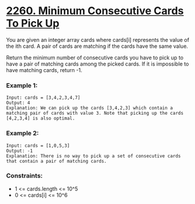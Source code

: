 # [2260. Minimum Consecutive Cards To Pick Up](https://leetcode.com/problems/minimum-consecutive-cards-to-pick-up/)
You are given an integer array cards where cards[i] represents the value of the ith card. A pair of cards are matching if the cards have the same value.

Return the minimum number of consecutive cards you have to pick up to have a pair of matching cards among the picked cards. If it is impossible to have matching cards, return -1.

 

### Example 1:
```text
Input: cards = [3,4,2,3,4,7]
Output: 4
Explanation: We can pick up the cards [3,4,2,3] which contain a matching pair of cards with value 3. Note that picking up the cards [4,2,3,4] is also optimal.
```
### Example 2:
```text
Input: cards = [1,0,5,3]
Output: -1
Explanation: There is no way to pick up a set of consecutive cards that contain a pair of matching cards.
 ```

### Constraints:

* 1 <= cards.length <= 10^5
* 0 <= cards[i] <= 10^6
